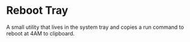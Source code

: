# Reboot Tray
A small utility that lives in the system tray and copies a run command to reboot at 4AM to clipboard.
